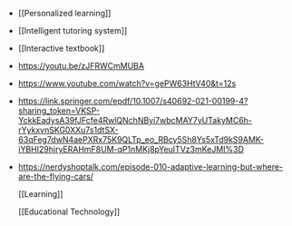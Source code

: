 - [[Personalized learning]]
- [[Intelligent tutoring system]]
- [[Interactive textbook]]
- https://youtu.be/zJFRWCmMUBA
- https://www.youtube.com/watch?v=gePW63HtV40&t=12s
- https://link.springer.com/epdf/10.1007/s40692-021-00199-4?sharing_token=VKSP-YckkEadysA39fJFcfe4RwlQNchNByi7wbcMAY7yUTakyMC6h-rYykxvnSKG0XXu7s1dtSX-63qFeg7dwN4aePXRx75K9QLTp_eo_RBcy5Sh8Ys5xTd9kS9AMK-iYBHI29hjryERAHmF8UM-qP1nMKj8pYeuITVz3mKeJMI%3D
- https://nerdyshoptalk.com/episode-010-adaptive-learning-but-where-are-the-flying-cars/
  
  [[Learning]]
  
  [[Educational Technology]]